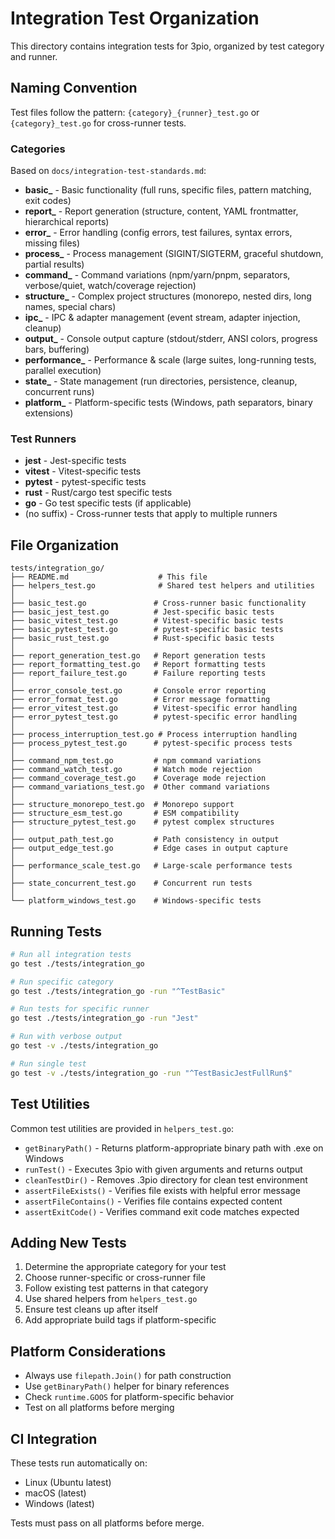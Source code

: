 # Integration Test Organization

This directory contains integration tests for 3pio, organized by test category and runner.

## Naming Convention

Test files follow the pattern: `{category}_{runner}_test.go` or `{category}_test.go` for cross-runner tests.

### Categories

Based on `docs/integration-test-standards.md`:

- **basic_** - Basic functionality (full runs, specific files, pattern matching, exit codes)
- **report_** - Report generation (structure, content, YAML frontmatter, hierarchical reports)
- **error_** - Error handling (config errors, test failures, syntax errors, missing files)
- **process_** - Process management (SIGINT/SIGTERM, graceful shutdown, partial results)
- **command_** - Command variations (npm/yarn/pnpm, separators, verbose/quiet, watch/coverage rejection)
- **structure_** - Complex project structures (monorepo, nested dirs, long names, special chars)
- **ipc_** - IPC & adapter management (event stream, adapter injection, cleanup)
- **output_** - Console output capture (stdout/stderr, ANSI colors, progress bars, buffering)
- **performance_** - Performance & scale (large suites, long-running tests, parallel execution)
- **state_** - State management (run directories, persistence, cleanup, concurrent runs)
- **platform_** - Platform-specific tests (Windows, path separators, binary extensions)

### Test Runners

- **jest** - Jest-specific tests
- **vitest** - Vitest-specific tests
- **pytest** - pytest-specific tests
- **rust** - Rust/cargo test specific tests
- **go** - Go test specific tests (if applicable)
- (no suffix) - Cross-runner tests that apply to multiple runners

## File Organization

```
tests/integration_go/
├── README.md                    # This file
├── helpers_test.go              # Shared test helpers and utilities
│
├── basic_test.go               # Cross-runner basic functionality
├── basic_jest_test.go          # Jest-specific basic tests
├── basic_vitest_test.go        # Vitest-specific basic tests
├── basic_pytest_test.go        # pytest-specific basic tests
├── basic_rust_test.go          # Rust-specific basic tests
│
├── report_generation_test.go   # Report generation tests
├── report_formatting_test.go   # Report formatting tests
├── report_failure_test.go      # Failure reporting tests
│
├── error_console_test.go       # Console error reporting
├── error_format_test.go        # Error message formatting
├── error_vitest_test.go        # Vitest-specific error handling
├── error_pytest_test.go        # pytest-specific error handling
│
├── process_interruption_test.go # Process interruption handling
├── process_pytest_test.go      # pytest-specific process tests
│
├── command_npm_test.go         # npm command variations
├── command_watch_test.go       # Watch mode rejection
├── command_coverage_test.go    # Coverage mode rejection
├── command_variations_test.go  # Other command variations
│
├── structure_monorepo_test.go  # Monorepo support
├── structure_esm_test.go       # ESM compatibility
├── structure_pytest_test.go    # pytest complex structures
│
├── output_path_test.go         # Path consistency in output
├── output_edge_test.go         # Edge cases in output capture
│
├── performance_scale_test.go   # Large-scale performance tests
│
├── state_concurrent_test.go    # Concurrent run tests
│
└── platform_windows_test.go    # Windows-specific tests
```

## Running Tests

```bash
# Run all integration tests
go test ./tests/integration_go

# Run specific category
go test ./tests/integration_go -run "^TestBasic"

# Run tests for specific runner
go test ./tests/integration_go -run "Jest"

# Run with verbose output
go test -v ./tests/integration_go

# Run single test
go test -v ./tests/integration_go -run "^TestBasicJestFullRun$"
```

## Test Utilities

Common test utilities are provided in `helpers_test.go`:

- `getBinaryPath()` - Returns platform-appropriate binary path with .exe on Windows
- `runTest()` - Executes 3pio with given arguments and returns output
- `cleanTestDir()` - Removes .3pio directory for clean test environment
- `assertFileExists()` - Verifies file exists with helpful error message
- `assertFileContains()` - Verifies file contains expected content
- `assertExitCode()` - Verifies command exit code matches expected

## Adding New Tests

1. Determine the appropriate category for your test
2. Choose runner-specific or cross-runner file
3. Follow existing test patterns in that category
4. Use shared helpers from `helpers_test.go`
5. Ensure test cleans up after itself
6. Add appropriate build tags if platform-specific

## Platform Considerations

- Always use `filepath.Join()` for path construction
- Use `getBinaryPath()` helper for binary references
- Check `runtime.GOOS` for platform-specific behavior
- Test on all platforms before merging

## CI Integration

These tests run automatically on:
- Linux (Ubuntu latest)
- macOS (latest)
- Windows (latest)

Tests must pass on all platforms before merge.